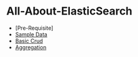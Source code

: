 # All-About-ElasticSearch

- [Pre-Requisite]
- [Sample Data](project-wiki/SampleData.json)
- [Basic Crud](project-wiki/basicCrud.md)
- [Aggregation](project-wiki/agrregations.md)